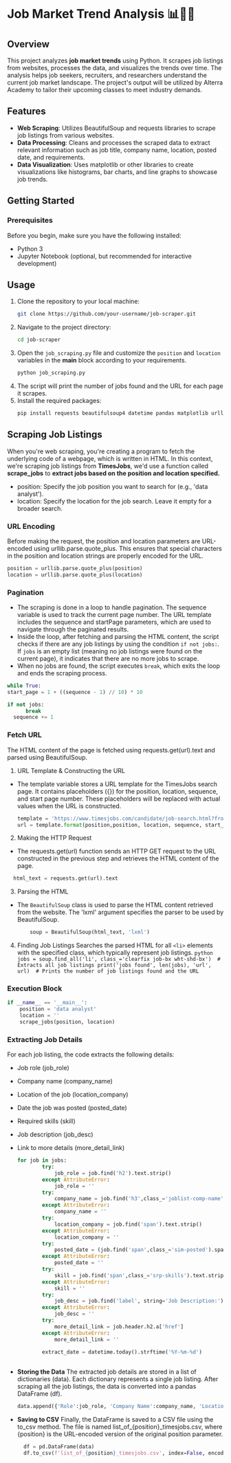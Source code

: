 # Job Market Trend Analysis 📊🏢💡

## Overview
This project analyzes **job market trends** using Python. It scrapes job listings from websites, processes the data, and visualizes the trends over time. The analysis helps job seekers, recruiters, and researchers understand the current job market landscape. The project's output will be utilized by Alterra Academy to tailor their upcoming classes to meet industry demands.
## Features
* **Web Scraping**: Utilizes BeautifulSoup and requests libraries to scrape job listings from various websites.
* **Data Processing**: Cleans and processes the scraped data to extract relevant information such as job title, company name, location, posted date, and requirements.
* **Data Visualization**: Uses matplotlib or other libraries to create visualizations like histograms, bar charts, and line graphs to showcase job trends.

## Getting Started
### Prerequisites
Before you begin, make sure you have the following installed:
- Python 3
- Jupyter Notebook (optional, but recommended for interactive development)

## Usage
1. Clone the repository to your local machine:
    ```bash
    git clone https://github.com/your-username/job-scraper.git
2. Navigate to the project directory:
   ```bash
   cd job-scraper
3. Open the `job_scraping.py` file and customize the `position` and `location` variables in the __main__ block according to your requirements.
   ```bash
   python job_scraping.py
4. The script will print the number of jobs found and the URL for each page it scrapes. 
5. Install the required packages:
    ```bash
    pip install requests beautifulsoup4 datetime pandas matplotlib urllib

## Scraping Job Listings 
When you're web scraping, you're creating a program to fetch the underlying code of a webpage, which is written in HTML. In this context, we're scraping job listings from **TimesJobs**, we'd use a function called **scrape_jobs** to **extract jobs based on the position and location specified.**
- position: Specify the job position you want to search for (e.g., 'data analyst').
- location: Specify the location for the job search. Leave it empty for a broader search.

### URL Encoding
Before making the request, the position and location parameters are URL-encoded using urllib.parse.quote_plus. This ensures that special characters in the position and location strings are properly encoded for the URL.

```python
position = urllib.parse.quote_plus(position)
location = urllib.parse.quote_plus(location)
```
### Pagination
- The scraping is done in a loop to handle pagination. The sequence variable is used to track the current page number. The URL template includes the sequence and startPage parameters, which are used to navigate through the paginated results.
- Inside the loop, after fetching and parsing the HTML content, the script checks if there are any job listings by using the condition `if not jobs:`. If `jobs` is an empty list (meaning no job listings were found on the current page), it indicates that there are no more jobs to scrape.
- When no jobs are found, the script executes `break`, which exits the loop and ends the scraping process.

```python
while True:
start_page = 1 + ((sequence - 1) // 10) * 10

if not jobs:
      break
  sequence += 1
```
### Fetch URL
  The HTML content of the page is fetched using requests.get(url).text and parsed using BeautifulSoup.
  1. URL Template & Constructing the URL
  - The template variable stores a URL template for the TimesJobs search page. It contains placeholders ({}) for the position, location, sequence, and start page number. These placeholders will be replaced with actual values when the URL is constructed.
    ```python
    template = 'https://www.timesjobs.com/candidate/job-search.html?from=submit&luceneResultSize=100&txtKeywords=0DQT0{}0DQT0&postWeek=60&searchType=personalizedSearch&actualTxtKeywords {}&searchBy=0&rdoOperator=OR&txtLocation={}&pDate=I&sequence={}&startPage={}'
    url = template.format(position,position, location, sequence, start_page)
    ```
  2. Making the HTTP Request
  - The requests.get(url) function sends an HTTP GET request to the URL constructed in the previous step and retrieves the HTML content of the page.
  ```python
    html_text = requests.get(url).text
  ```
  3. Parsing the HTML
  - The `BeautifulSoup` class is used to parse the HTML content retrieved from the website. The 'lxml' argument specifies the parser to be used by BeautifulSoup.
    ```python
        soup = BeautifulSoup(html_text, 'lxml')
    ```
  4. Finding Job Listings
  Searches the parsed HTML for all `<li>` elements with the specified class, which typically represent job listings.
    ```python
    jobs = soup.find_all('li', class_='clearfix job-bx wht-shd-bx')  # Extracts all job listings
    print('jobs found', len(jobs), 'url', url)  # Prints the number of job listings found and the URL
    ```
### Execution Block
```python
if __name__ == '__main__':
    position = 'data analyst'
    location = ''
    scrape_jobs(position, location)
```
### Extracting Job Details
For each job listing, the code extracts the following details:

  - Job role (job_role)
  - Company name (company_name)
  - Location of the job (location_company)
  - Date the job was posted (posted_date)
  - Required skills (skill)
  - Job description (job_desc)
  - Link to more details (more_detail_link)
    
    ```python
    for job in jobs:
            try:
                job_role = job.find('h2').text.strip()
            except AttributeError:
                job_role = ''
            try:
                company_name = job.find('h3',class_='joblist-comp-name').text.strip()
            except AttributeError:
                company_name = ''
            try:
                location_company = job.find('span').text.strip()
            except AttributeError:
                location_company = ''
            try:
                posted_date = (job.find('span',class_='sim-posted').span.text).split('Posted')[-1].strip()
            except AttributeError:
                posted_date = ''
            try:
                skill = job.find('span',class_='srp-skills').text.strip()
            except AttributeError:
                skill = ''
            try:
                job_desc = job.find('label', string='Job Description:').find_next_sibling('a').previous_sibling.strip()
            except AttributeError:
                job_desc = '' 
            try:
                more_detail_link = job.header.h2.a['href']
            except AttributeError:
                more_detail_link = ''
            
            extract_date = datetime.today().strftime('%Y-%m-%d')
            
    
* **Storing the Data**
The extracted job details are stored in a list of dictionaries (data). Each dictionary represents a single job listing. After scraping all the job listings, the data is converted into a pandas DataFrame (df).
  ```python
  data.append({'Role':job_role, 'Company Name':company_name, 'Location':location_company, 'Posted Date':posted_date,'Extracted Date':extract_date,'Key Skill': skill,'Job Description':job_desc, 'More Detail':more_detail_link})
  ```
* **Saving to CSV**
Finally, the DataFrame is saved to a CSV file using the to_csv method. The file is named list_of_{position}_timesjobs.csv, where {position} is the URL-encoded version of the original position parameter.
  ```python
    df = pd.DataFrame(data)
    df.to_csv(f'list_of_{position}_timesjobs.csv', index=False, encoding='utf-8')
